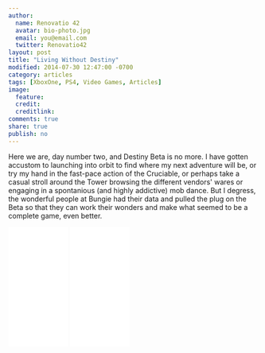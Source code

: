 ```yaml
---
author:
  name: Renovatio 42
  avatar: bio-photo.jpg
  email: you@email.com
  twitter: Renovatio42
layout: post
title: "Living Without Destiny"
modified: 2014-07-30 12:47:00 -0700
category: articles
tags: [XboxOne, PS4, Video Games, Articles]
image:
  feature: 
  credit: 
  creditlink: 
comments: true
share: true
publish: no
---
```


Here we are, day number two, and Destiny Beta is no more. I have gotten accustom to launching into orbit to find where my next adventure will be, or try my hand in the fast-pace action of the Cruciable, or perhaps take a casual stroll around the Tower browsing the different vendors' wares or engaging in a spontanious (and highly addictive) mob dance. But I degress, the wonderful people at Bungie had their data and pulled the plug on the Beta so that they can work their wonders and make what seemed to be a complete game, even better. 



<iframe style="width:120px;height:240px;" marginwidth="0" marginheight="0" scrolling="no" frameborder="0" src="//ws-na.amazon-adsystem.com/widgets/q?ServiceVersion=20070822&OneJS=1&Operation=GetAdHtml&MarketPlace=US&source=ac&ref=qf_sp_asin_til&ad_type=product_link&tracking_id=dadgam-20&marketplace=amazon&region=US&placement=B00LH6C9WI&asins=B00LH6C9WI&linkId=RFZMAWW623JHMMBL&show_border=true&link_opens_in_new_window=true">
</iframe>


<iframe style="width:120px;height:240px;" marginwidth="0" marginheight="0" scrolling="no" frameborder="0" src="//ws-na.amazon-adsystem.com/widgets/q?ServiceVersion=20070822&OneJS=1&Operation=GetAdHtml&MarketPlace=US&source=ac&ref=tf_til&ad_type=product_link&tracking_id=dadgam-20&marketplace=amazon&region=US&placement=B00KVOVBGM&asins=B00KVOVBGM&linkId=HLPKKLKETGW4BXUK&show_border=true&link_opens_in_new_window=true">
</iframe>